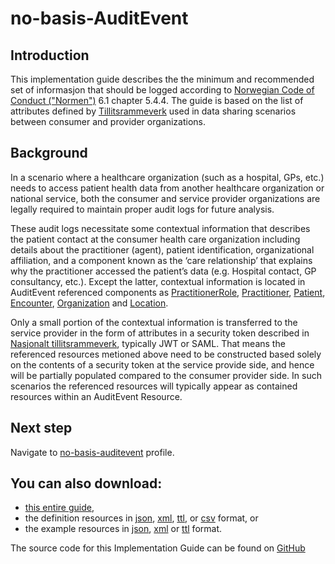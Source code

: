 # no-basis-AuditEvent

## Introduction
This implementation guide describes the the minimum and recommended set of informasjon that should be logged according to [Norwegian Code of Conduct ("Normen")](https://www.ehelse.no/normen/documents-in-english) 6.1 chapter 5.4.4. The guide is based on the list of attributes defined by [Tillitsrammeverk](https://github.com/NorskHelsenett/Tillitsrammeverk/blob/main/specs/informasjons_og_datamodell.md#42-datamodell) used in data sharing scenarios between consumer and provider organizations. 

## Background
In a scenario where a healthcare organization (such as a hospital, GPs, etc.) needs to access patient health data from another healthcare organization or national service, both the consumer and service provider organizations are legally required to maintain proper audit logs for future analysis. 

These audit logs necessitate some contextual information that describes the patient contact at the consumer health care organization including details about the practitioner (agent), patient identification, organizational affiliation, and a component known as the ‘care relationship’ that explains why the practitioner accessed the patient’s data (e.g. Hospital contact, GP consultancy, etc.). Except the latter, contextual information is located in AuditEvent referenced components as [PractitionerRole](https://hl7.org/fhir/R4/practitionerrole.html), [Practitioner](https://hl7.org/fhir/R4/practitioner.html), [Patient](https://www.hl7.org/fhir/R4/patient.html), [Encounter](https://www.hl7.org/fhir/R4/encounter.html), [Organization](https://hl7.org/fhir/R4/organization.html) and [Location](https://hl7.org/fhir/R4/location.html).

Only a small portion of the contextual information is transferred to the service provider in the form of attributes in a security token described in [Nasjonalt tillitsrammeverk](https://github.com/NorskHelsenett/Tillitsrammeverk/blob/main/specs/informasjons_og_datamodell.md#42-datamodell), typically JWT or SAML. That means the referenced resources metioned above need to be constructed based solely on the contents of a security token at the service provide side, and hence will be partially populated compared to the consumer provider side. In such scenarios the referenced resources will typically appear as contained resources within an AuditEvent Resource. 

## Next step
Navigate to [no-basis-auditevent](StructureDefinition-no-basis-auditevent.html) profile.

## You can also download:

* [this entire guide](full-ig.zip),
* the definition resources in [json](definitions.json.zip), [xml](definitions.xml.zip), [ttl](definitions.ttl.zip), or [csv](csvs.zip) format, or
* the example resources in [json](examples.json.zip), [xml](examples.xml.zip) or [ttl](examples.ttl.zip) format.

The source code for this Implementation Guide can be found on [GitHub](https://github.com/HL7Norway/AuditEvent)

